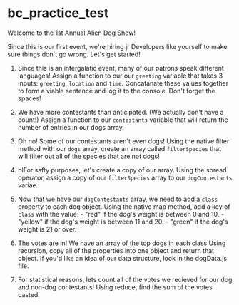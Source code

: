 # bc_practice_test
Welcome to the 1st Annual Alien Dog Show!

Since this is our first event, we're hiring jr Developers like yourself to make sure things don't go wrong.
Let's get started!


1. Since this is an intergalatic event, many of our patrons speak different languages!
    Assign a function to our our `greeting` variable that takes 3 inputs: `greeting`, `location` and `time`. Concatanate these values together to form a viable sentence and log it to the console.
    Don't forget the spaces!

2. We have more contestants than anticipated. (We actually don't have a count!)
    Assign a function to our `contestants` variable that will return the number of entries in our dogs array. 


3. Oh no! Some of our contestants aren't even dogs!
    Using the native filter method with our `dogs` array, create an array called `filterSpecies` that will filter out all of the species that are not dogs! 

4. blFor safty purposes, let's create a copy of our array. Using the spread operator, assign a copy of our `filterSpecies` array to our `dogContestants` variae.

5. Now that we have our `dogContestants` array, we need to add a `class` property to each dog object.
    Using the native map method, add a key of `class` with the value:
        - "red" if the dog's weight is between 0 and 10.
        - "yellow" if the dog's weight is between 11 and 20.
        - "green" if the dog's weight is 21 or over.


6. The votes are in! We have an array of the top dogs in each class
    Using recursion, copy all of the properties into one object and return that object. If you'd like an idea of our data structure, look in the dogData.js file.


7. For statistical reasons, lets count all of the votes we recieved for our dog and non-dog contestants!
    Using reduce, find the sum of the votes casted.